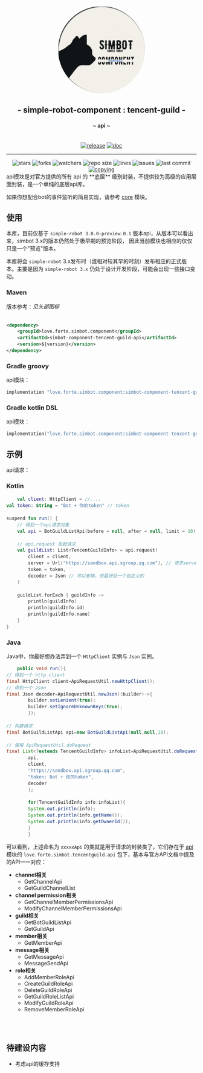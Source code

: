 <div align="center">
    <img src="../.simbot/logo.png" alt="logo" style="width:230px; height:230px; border-radius:50%; " />
    <h2>
        - simple-robot-component : tencent-guild -
    </h2>
    <h4>
        ~ api ~
    </h4>
    <br />
<a href="https://repo1.maven.org/maven2/love/forte/simbot/component/simbot-component-tencent-guild-api" target="_blank">
  <img alt="release" src="https://img.shields.io/maven-central/v/love.forte.simbot.component/simbot-component-tencent-guild-api" /></a>
<a href="https://www.yuque.com/simpler-robot/simpler-robot-doc" target="_blank">
  <img alt="doc" src="https://img.shields.io/badge/doc-yuque-brightgreen" /></a>
<hr />
   <img alt="stars" src="https://img.shields.io/github/stars/simple-robot/simbot-component-tencent-guild" />
   <img alt="forks" src="https://img.shields.io/github/forks/simple-robot/simbot-component-tencent-guild" />
   <img alt="watchers" src="https://img.shields.io/github/watchers/simple-robot/simbot-component-tencent-guild" />
   <img alt="repo size" src="https://img.shields.io/github/repo-size/simple-robot/simbot-component-tencent-guild" />
   <img alt="lines" src="https://img.shields.io/tokei/lines/github/simple-robot/simbot-component-tencent-guild" />
   <img alt="issues" src="https://img.shields.io/github/issues-closed/simple-robot/simbot-component-tencent-guild?color=green" />
   <img alt="last commit" src="https://img.shields.io/github/last-commit/simple-robot/simbot-component-tencent-guild" />
   <a href="./COPYING"><img alt="copying" src="https://img.shields.io/github/license/simple-robot/simbot-component-tencent-guild" /></a>

</div>
api模块是对官方提供的所有 api 的 **底层** 级别封装，不提供较为高级的应用层面封装，是一个单纯的底层api库。

如果你想配合bot的事件监听的简易实现，请参考 [core](../core) 模块。

## 使用

本库，目前仅基于 `simple-robot 3.0.0-preview.0.1` 版本api，从版本可以看出来，simbot 3.x的版本仍然处于极早期的预览阶段， 因此当前模块也相应的仅仅只是一个"预览"版本。

本库将会 `simple-robot` 3.x发布时（或相对较其早的时刻）发布相应的正式版本。主要是因为 `simple-robot 3.x` 仍处于设计开发阶段，可能会出现一些接口变动。

### Maven

版本参考：*见头部图标*

```xml

<dependency>
    <groupId>love.forte.simbot.component</groupId>
    <artifactId>simbot-component-tencent-guild-api</artifactId>
    <version>${version}</version>
</dependency>
```

### Gradle groovy

api模块：

```groovy
implementation "love.forte.simbot.component:simbot-component-tencent-guild-api:$version"
```

### Gradle kotlin DSL

api模块：

```kotlin
implementation("love.forte.simbot.component:simbot-component-tencent-guild-api:$version")
```

## 示例

api请求：

### Kotlin

```kotlin
    val client: HttpClient = //....
val token: String = "Bot + 你的token" // token    

suspend fun run() {
    // 得到一个api请求对象
    val api = BotGuildListApi(before = null, after = null, limit = 10)

    // api.request 发起请求
    val guildList: List<TencentGuildInfo> = api.request(
        client = client,
        server = Url("https://sandbox.api.sgroup.qq.com"), // 请求server地址. 你可以通过 TencentGuildApi.URL 得到一个官方地址的默认值。
        token = token,
        decoder = Json // 可以省略，但最好给一个自定义的
    )

    guildList.forEach { guildInfo ->
        println(guildInfo)
        println(guildInfo.id)
        println(guildInfo.name)
    }
}
```

### Java

Java中，你最好想办法弄到一个 `HttpClient` 实例与 `Json` 实例。

```java
    public void run(){
// 得到一个 http client
final HttpClient client=ApiRequestUtil.newHttpClient();
// 得到一个 Json
final Json decoder=ApiRequestUtil.newJson((builder)->{
        builder.setLenient(true);
        builder.setIgnoreUnknownKeys(true);
        });

// 构建请求
final BotGuildListApi api=new BotGuildListApi(null,null,10);

// 使用 ApiRequestUtil.doRequest
final List<?extends TencentGuildInfo> infoList=ApiRequestUtil.doRequest(
        api,
        client,
        "https://sandbox.api.sgroup.qq.com",
        "token: Bot + 你的token",
        decoder
        );

        for(TencentGuildInfo info:infoList){
        System.out.println(info);
        System.out.println(info.getName());
        System.out.println(info.getOwnerId());
        }
        }
```

可以看到，上述命名为 `xxxxxApi` 的类就是用于请求的封装类了，它们存在于 [api](.) 模块的 `love.forte.simbot.tencentguild.api` 包下，基本与官方API文档中提及的API一一对应：

- **channel相关**
    - GetChannelApi
    - GetGuildChannelList
- **channel permission相关**
    - GetChannelMemberPermissionsApi
    - ModifyChannelMemberPermissionsApi
- **guild相关**
    - GetBotGuildListApi
    - GetGuildApi
- **member相关**
    - GetMemberApi
- **message相关**
    - GetMessageApi
    - MessageSendApi
- **role相关**
    - AddMemberRoleApi
    - CreateGuildRoleApi
    - DeleteGuildRoleApi
    - GetGuildRoleListApi
    - ModifyGuildRoleApi
    - RemoveMemberRoleApi

<br>
<br>

## 待建设内容

- 考虑api的缓存支持
